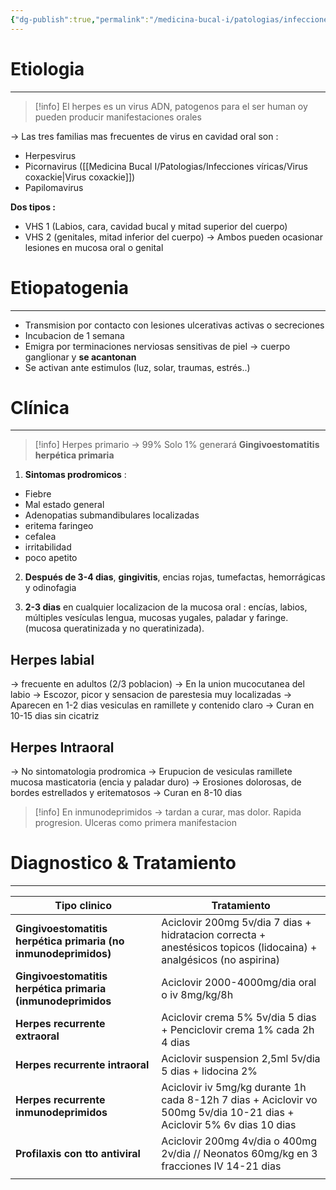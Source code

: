 ```yaml
---
{"dg-publish":true,"permalink":"/medicina-bucal-i/patologias/infecciones-viricas/virus-del-herpes-simple/"}
---
```



# Etiologia
---

> [!info] 
> El herpes es un virus ADN, patogenos para el ser human oy pueden producir manifestaciones orales

→ Las tres familias mas frecuentes de virus en cavidad oral son :
- Herpesvirus
- Picornavirus ([[Medicina Bucal I/Patologias/Infecciones víricas/Virus coxackie\|Virus coxackie]])
- Papilomavirus

**Dos tipos :** 
- VHS 1 (Labios, cara, cavidad bucal y mitad superior del cuerpo)
- VHS 2 (genitales, mitad inferior del cuerpo)
→ Ambos pueden ocasionar lesiones en mucosa oral o genital

# Etiopatogenia
---

- Transmision por contacto con lesiones ulcerativas activas o secreciones
- Incubacion de 1 semana 
- Emigra por terminaciones nerviosas sensitivas de piel → cuerpo ganglionar y **se acantonan**
- Se activan ante estimulos (luz, solar, traumas, estrés..)

# Clínica
---

> [!info] 
> Herpes primario → 99%
> Solo 1% generará **Gingivoestomatitis herpética primaria**

1. **Sintomas prodromicos** : 
- Fiebre
- Mal estado general
- Adenopatias submandibulares localizadas
- eritema faringeo
- cefalea
- irritabilidad
- poco apetito

2. **Después de 3-4 dias**, **gingivitis**, encias rojas, tumefactas, hemorrágicas y odinofagia

3. **2-3 dias** en cualquier localizacion de la mucosa oral : encías, labios, múltiples vesículas lengua, mucosas yugales, paladar y faringe. (mucosa queratinizada y no queratinizada).

## Herpes labial
→ frecuente en adultos (2/3 poblacion)
→ En la union mucocutanea del labio
→ Escozor, picor y sensacion de parestesia muy localizadas
→ Aparecen en 1-2 dias vesiculas en ramillete y contenido claro
→ Curan en 10-15 dias sin cicatriz

## Herpes Intraoral
→ No sintomatologia prodromica
→ Erupucion de vesiculas ramillete mucosa masticatoria (encia y paladar duro)
→ Erosiones dolorosas, de bordes estrellados y eritematosos
→ Curan en 8-10 dias

> [!info] 
> En inmunodeprimidos → tardan a curar, mas dolor. Rapida progresion.
> Ulceras como primera manifestacion

# Diagnostico & Tratamiento
---

| Tipo clinico                          | Tratamiento                                                                                                            |
| ------------------------------------- | ---------------------------------------------------------------------------------------------------------------------- |
| **Gingivoestomatitis herpética primaria (no inmunodeprimidos)** | Aciclovir 200mg 5v/dia 7 dias + hidratacion correcta + anestésicos topicos (lidocaina) + analgésicos (no aspirina)     |
| **Gingivoestomatitis herpética primaria (inmunodeprimidos**| Aciclovir 2000-4000mg/dia oral o iv 8mg/kg/8h                                                                          |
| **Herpes recurrente extraoral**           | Aciclovir crema 5% 5v/dia 5 dias + Penciclovir crema 1% cada 2h 4 dias                                                 |
| **Herpes recurrente intraoral**           | Aciclovir suspension 2,5ml 5v/dia 5 dias + lidocina 2%                                                                 |
| **Herpes recurrente inmunodeprimidos**    | Aciclovir iv 5mg/kg durante 1h cada 8-12h 7 dias + Aciclovir vo 500mg 5v/dia 10-21 dias + Aciclovir 5% 6v dias 10 dias |
| **Profilaxis con tto antiviral**          | Aciclovir 200mg 4v/dia o 400mg 2v/dia // Neonatos 60mg/kg en 3 fracciones IV 14-21 dias                                |
|                                       |                                                                                                                        |

